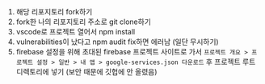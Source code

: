 1. 해당 리포지토리 fork하기
2. fork한 나의 리포지토리 주소로 git clone하기
3. vscode로 프로젝트 열어서 npm install
4. vulnerabilities이 났다고 npm audit fix하면 에러남 (일단 무시하기)
5. firebase 설정을 위해 초대된 firebase 프로젝트 사이트로 가서 `프로젝트 개요 > 프로젝트 설정 > 일반 > 내 앱 > google-services.json 다운로드` 후 프로젝트 루트 디렉토리에 넣기 (보안 때문에 깃헙에 안 올렸음)
   
